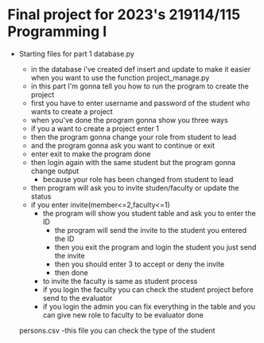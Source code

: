 # Final project for 2023's 219114/115 Programming I
* Starting files for part 1
database.py
  - in the database i've created def insert and update to make it easier when you want to use the function
project_manage.py
  - in this part I'm gonna tell you how to run the program to create the project
  - first you have to enter username and password of the student who wants to create a project
  - when you've done the program gonna show you three ways
  - if you a want to create a project enter 1
  - then the program gonna change your role from student to lead
  - and the program gonna ask you want to continue or exit
  - enter exit to make the program done
  - then login again with the same student but the program gonna change output
    - because your role has been changed from student to lead
  - then program will ask you to invite studen/faculty or update the status
  - if you enter invite(member<=2,faculty<=1)
    - the program will show you student table and ask you to enter the ID
      - the program will send the invite to the student you entered the ID
      - then you exit the program and login the student you just send the invite
      - then you should enter 3 to accept or deny the invite
      - then done
    - to invite the faculty is same as student process
    - if you login the faculty you can check the student project before send to the evaluator
    - if you login the admin you can fix everything in the table and you can give new role to faculty to be evaluator
  done

  persons.csv
    -this file you can check the type of the student
